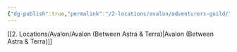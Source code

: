 ```yaml
---
{"dg-publish":true,"permalink":"/2-locations/avalon/adventurers-guild/"}
---
```


[[2. Locations/Avalon/Avalon (Between Astra & Terra)\|Avalon (Between Astra & Terra)]]